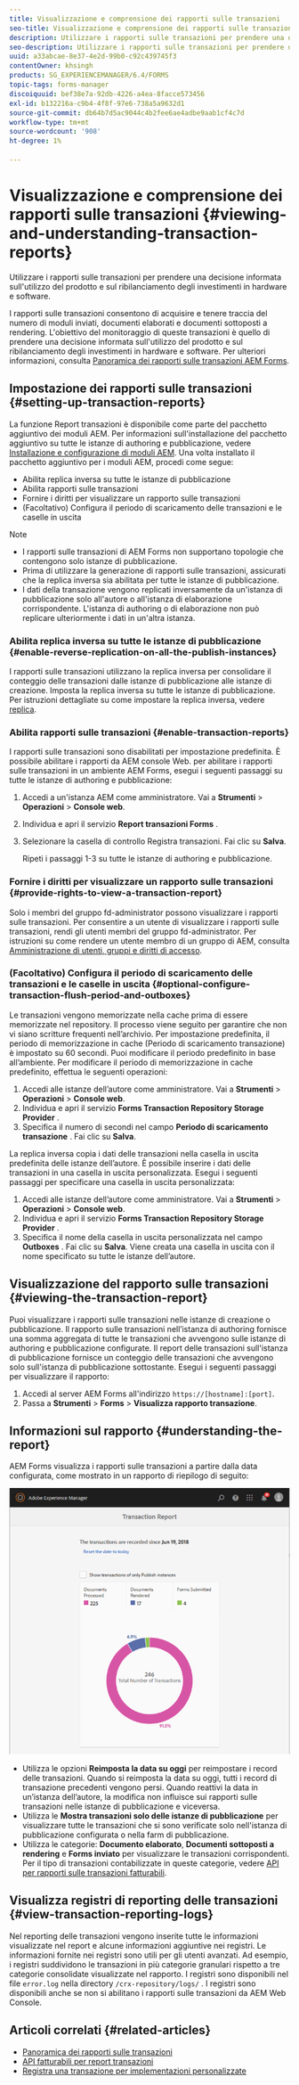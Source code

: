 ```yaml
---
title: Visualizzazione e comprensione dei rapporti sulle transazioni
seo-title: Visualizzazione e comprensione dei rapporti sulle transazioni
description: Utilizzare i rapporti sulle transazioni per prendere una decisione informata sull'utilizzo del prodotto e sul ribilanciamento degli investimenti in hardware e software.
seo-description: Utilizzare i rapporti sulle transazioni per prendere una decisione informata sull'utilizzo del prodotto e sul ribilanciamento degli investimenti in hardware e software.
uuid: a33abcae-8e37-4e2d-99b0-c92c439745f3
contentOwner: khsingh
products: SG_EXPERIENCEMANAGER/6.4/FORMS
topic-tags: forms-manager
discoiquuid: bef38e7a-92db-4226-a4ea-8facce573456
exl-id: b132216a-c9b4-4f8f-97e6-738a5a9632d1
source-git-commit: db64b7d5ac9044c4b2fee6ae4adbe9aab1cf4c7d
workflow-type: tm+mt
source-wordcount: '908'
ht-degree: 1%

---
```


# Visualizzazione e comprensione dei rapporti sulle transazioni {#viewing-and-understanding-transaction-reports}

Utilizzare i rapporti sulle transazioni per prendere una decisione informata sull&#39;utilizzo del prodotto e sul ribilanciamento degli investimenti in hardware e software.

I rapporti sulle transazioni consentono di acquisire e tenere traccia del numero di moduli inviati, documenti elaborati e documenti sottoposti a rendering. L&#39;obiettivo del monitoraggio di queste transazioni è quello di prendere una decisione informata sull&#39;utilizzo del prodotto e sul ribilanciamento degli investimenti in hardware e software. Per ulteriori informazioni, consulta [Panoramica dei rapporti sulle transazioni AEM Forms](/help/forms/using/transaction-reports-overview.md).

## Impostazione dei rapporti sulle transazioni  {#setting-up-transaction-reports}

La funzione Report transazioni è disponibile come parte del pacchetto aggiuntivo dei moduli AEM. Per informazioni sull&#39;installazione del pacchetto aggiuntivo su tutte le istanze di authoring e pubblicazione, vedere [Installazione e configurazione di moduli AEM](https://helpx.adobe.com/it/experience-manager/6-4/forms/using/installing-configuring-aem-forms-osgi.html). Una volta installato il pacchetto aggiuntivo per i moduli AEM, procedi come segue:

* Abilita replica inversa su tutte le istanze di pubblicazione
* Abilita rapporti sulle transazioni
* Fornire i diritti per visualizzare un rapporto sulle transazioni
* (Facoltativo) Configura il periodo di scaricamento delle transazioni e le caselle in uscita

>[!NOTE]
>
>* I rapporti sulle transazioni di AEM Forms non supportano topologie che contengono solo istanze di pubblicazione.
>* Prima di utilizzare la generazione di rapporti sulle transazioni, assicurati che la replica inversa sia abilitata per tutte le istanze di pubblicazione.
>* I dati della transazione vengono replicati inversamente da un&#39;istanza di pubblicazione solo all&#39;autore o all&#39;istanza di elaborazione corrispondente. L&#39;istanza di authoring o di elaborazione non può replicare ulteriormente i dati in un&#39;altra istanza.

>



### Abilita replica inversa su tutte le istanze di pubblicazione {#enable-reverse-replication-on-all-the-publish-instances}

I rapporti sulle transazioni utilizzano la replica inversa per consolidare il conteggio delle transazioni dalle istanze di pubblicazione alle istanze di creazione. Imposta la replica inversa su tutte le istanze di pubblicazione. Per istruzioni dettagliate su come impostare la replica inversa, vedere [replica](/help/sites-deploying/replication.md).

### Abilita rapporti sulle transazioni {#enable-transaction-reports}

I rapporti sulle transazioni sono disabilitati per impostazione predefinita. È possibile abilitare i rapporti da AEM console Web. per abilitare i rapporti sulle transazioni in un ambiente AEM Forms, esegui i seguenti passaggi su tutte le istanze di authoring e pubblicazione:

1. Accedi a un&#39;istanza AEM come amministratore. Vai a **Strumenti** > **Operazioni** > **Console web**.
1. Individua e apri il servizio **Report transazioni Forms** .
1. Selezionare la casella di controllo Registra transazioni. Fai clic su **Salva**.

   Ripeti i passaggi 1-3 su tutte le istanze di authoring e pubblicazione.

### Fornire i diritti per visualizzare un rapporto sulle transazioni {#provide-rights-to-view-a-transaction-report}

Solo i membri del gruppo fd-administrator possono visualizzare i rapporti sulle transazioni. Per consentire a un utente di visualizzare i rapporti sulle transazioni, rendi gli utenti membri del gruppo fd-administrator. Per istruzioni su come rendere un utente membro di un gruppo di AEM, consulta [Amministrazione di utenti, gruppi e diritti di accesso](/help/sites-administering/user-group-ac-admin.md).

### (Facoltativo) Configura il periodo di scaricamento delle transazioni e le caselle in uscita {#optional-configure-transaction-flush-period-and-outboxes}

Le transazioni vengono memorizzate nella cache prima di essere memorizzate nel repository. Il processo viene seguito per garantire che non vi siano scritture frequenti nell’archivio. Per impostazione predefinita, il periodo di memorizzazione in cache (Periodo di scaricamento transazione) è impostato su 60 secondi. Puoi modificare il periodo predefinito in base all’ambiente. Per modificare il periodo di memorizzazione in cache predefinito, effettua le seguenti operazioni:

1. Accedi alle istanze dell’autore come amministratore. Vai a **Strumenti** > **Operazioni** > **Console web**.
1. Individua e apri il servizio **Forms Transaction Repository Storage Provider** .
1. Specifica il numero di secondi nel campo **Periodo di scaricamento transazione** . Fai clic su **Salva**.

La replica inversa copia i dati delle transazioni nella casella in uscita predefinita delle istanze dell’autore. È possibile inserire i dati delle transazioni in una casella in uscita personalizzata. Esegui i seguenti passaggi per specificare una casella in uscita personalizzata:

1. Accedi alle istanze dell’autore come amministratore. Vai a **Strumenti** > **Operazioni** > **Console web**.
1. Individua e apri il servizio **Forms Transaction Repository Storage Provider** .
1. Specifica il nome della casella in uscita personalizzata nel campo **Outboxes** . Fai clic su **Salva**. Viene creata una casella in uscita con il nome specificato su tutte le istanze dell’autore.

## Visualizzazione del rapporto sulle transazioni {#viewing-the-transaction-report}

Puoi visualizzare i rapporti sulle transazioni nelle istanze di creazione o pubblicazione. Il rapporto sulle transazioni nell’istanza di authoring fornisce una somma aggregata di tutte le transazioni che avvengono sulle istanze di authoring e pubblicazione configurate. Il report delle transazioni sull&#39;istanza di pubblicazione fornisce un conteggio delle transazioni che avvengono solo sull&#39;istanza di pubblicazione sottostante. Esegui i seguenti passaggi per visualizzare il rapporto:

1. Accedi al server AEM Forms all&#39;indirizzo `https://[hostname]:[port]`.
1. Passa a **Strumenti** > **Forms** > **Visualizza rapporto transazione**.

## Informazioni sul rapporto {#understanding-the-report}

AEM Forms visualizza i rapporti sulle transazioni a partire dalla data configurata, come mostrato in un rapporto di riepilogo di seguito:

![sample-transaction-report-author](assets/sample-transaction-report-author.png)

* Utilizza le opzioni **Reimposta la data su oggi** per reimpostare i record delle transazioni. Quando si reimposta la data su oggi, tutti i record di transazione precedenti vengono persi. Quando reattivi la data in un’istanza dell’autore, la modifica non influisce sui rapporti sulle transazioni nelle istanze di pubblicazione e viceversa.
* Utilizza le **Mostra transazioni solo delle istanze di pubblicazione** per visualizzare tutte le transazioni che si sono verificate solo nell&#39;istanza di pubblicazione configurata o nella farm di pubblicazione.
* Utilizza le categorie: **Documento elaborato**, **Documenti sottoposti a rendering** e **Forms inviato** per visualizzare le transazioni corrispondenti. Per il tipo di transazioni contabilizzate in queste categorie, vedere [API per rapporti sulle transazioni fatturabili](/help/forms/using/transaction-reports-billable-apis.md).

## Visualizza registri di reporting delle transazioni {#view-transaction-reporting-logs}

Nel reporting delle transazioni vengono inserite tutte le informazioni visualizzate nel report e alcune informazioni aggiuntive nei registri. Le informazioni fornite nei registri sono utili per gli utenti avanzati. Ad esempio, i registri suddividono le transazioni in più categorie granulari rispetto a tre categorie consolidate visualizzate nel rapporto. I registri sono disponibili nel file `error.log` nella directory `/crx-repository/logs/` . I registri sono disponibili anche se non si abilitano i rapporti sulle transazioni da AEM Web Console.

## Articoli correlati {#related-articles}

* [Panoramica dei rapporti sulle transazioni](/help/forms/using/transaction-reports-overview.md)
* [API fatturabili per report transazioni](/help/forms/using/transaction-reports-billable-apis.md)
* [Registra una transazione per implementazioni personalizzate](/help/forms/using/record-transaction-custom-implementation.md)
